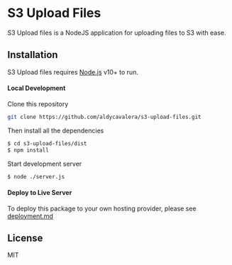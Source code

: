 # S3 Upload Files

S3 Upload files is a NodeJS application for uploading files to S3 with ease.

## Installation

S3 Upload files requires [Node.js](https://nodejs.org/) v10+ to run.

#### Local Development

Clone this repository

```sh
git clone https://github.com/aldycavalera/s3-upload-files.git
```

Then install all the dependencies

```sh
$ cd s3-upload-files/dist
$ npm install
```

Start development server
```sh
$ node ./server.js
```

#### Deploy to Live Server

To deploy this package to your own hosting provider, please see [deployment.md](https://github.com/aldycavalera/deployment.md)


License
----

MIT

